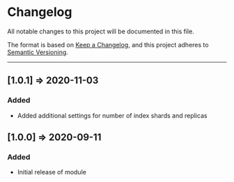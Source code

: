 # Changelog

All notable changes to this project will be documented in this file.

The format is based on [Keep a Changelog](https://keepachangelog.com/en/1.0.0/),
and this project adheres to [Semantic Versioning](https://semver.org/spec/v2.0.0.html).

----
## [1.0.1] => 2020-11-03

### Added
- Added additional settings for number of index shards and replicas

## [1.0.0] => 2020-09-11

### Added
- Initial release of module